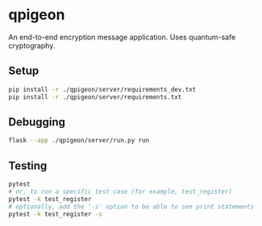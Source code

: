 # qpigeon

An end-to-end encryption message application. Uses quantum-safe cryptography.

## Setup

```sh
pip install -r ./qpigeon/server/requirements_dev.txt
pip install -r ./qpigeon/server/requirements.txt
```

## Debugging

```sh
flask --app ./qpigeon/server/run.py run
```

## Testing

```sh
pytest
# or, to run a specific test case (for example, test_register)
pytest -k test_register
# optionally, add the '-s' option to be able to see print statements
pytest -k test_register -s
```